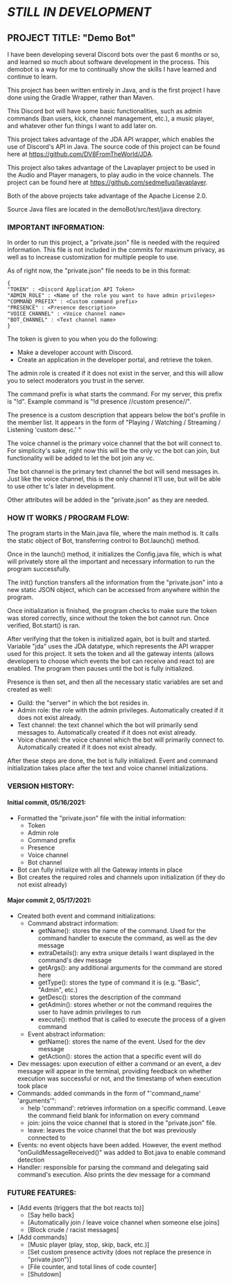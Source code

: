 # **_STILL IN DEVELOPMENT_**

## PROJECT TITLE: "Demo Bot"

I have been developing several Discord bots over the past 6 months or so, and learned so much about software development in the process. This demobot is a way for me to continually show the skills I have learned and continue to learn.
  
This project has been written entirely in Java, and is the first project I have done using the Gradle Wrapper, rather than Maven.

This Discord bot will have some basic functionalities, such as admin commands (ban users, kick, channel management, etc.), a music player, and whatever other fun things I want to add later on.
  
This project takes advantage of the JDA API wrapper, which enables the use of Discord's API in Java. The source code of this project can be found here at https://github.com/DV8FromTheWorld/JDA.
  
This project also takes advantage of the Lavaplayer project to be used in the Audio and Player managers, to play audio in the voice channels. The project can be found here at https://github.com/sedmelluq/lavaplayer.
  
Both of the above projects take advantage of the Apache License 2.0.

Source Java files are located in the demoBot/src/test/java directory.

### IMPORTANT INFORMATION:

In order to run this project, a "private.json" file is needed with the required information. This file is not included in the commits for maximum privacy, as well as to increase customization for multiple people to use.

As of right now, the "private.json" file needs to be in this format:

```
{
"TOKEN" : <Discord Application API Token>
"ADMIN_ROLE" : <Name of the role you want to have admin privileges>
"COMMAND_PREFIX" : <Custom command prefix>
"PRESENCE" : <Presence description>
"VOICE CHANNEL" : <Voice channel name>
"BOT_CHANNEL" : <Text channel name>
}
```

The token is given to you when you do the following:
- Make a developer account with Discord.
- Create an application in the developer portal, and retrieve the token. 

The admin role is created if it does not exist in the server, and this will allow you to select moderators you trust in the server.

The command prefix is what starts the command. For my server, this prefix is "!d". Example command is "!d presence //custom presence//".
  
The presence is a custom description that appears below the bot's profile in the member list. It appears in the form of "Playing / Watching / Streaming / Listening 'custom desc.' "
  
The voice channel is the primary voice channel that the bot will connect to. For simplicity's sake, right now this will be the only vc the bot can join, but functionality will be added to let the bot join any vc.
  
The bot channel is the primary text channel the bot will send messages in. Just like the voice channel, this is the only channel it'll use, but will be able to use other tc's later in development.
  
Other attributes will be added in the "private.json" as they are needed.
    
### HOW IT WORKS / PROGRAM FLOW:

The program starts in the Main.java file, where the main method is. It calls the static object of Bot, transferring control to Bot.launch() method.

Once in the launch() method, it initializes the Config.java file, which is what will privately store all the important and necessary information to run the program successfully.

The init() function transfers all the information from the "private.json" into a new static JSON object, which can be accessed from anywhere within the program.

Once initialization is finished, the program checks to make sure the token was stored correctly, since without the token the bot cannot run. Once verified, Bot.start() is ran.
 
After verifying that the token is initialized again, bot is built and started. Variable "jda" uses the JDA datatype, which represents the API wrapper used for this project. It sets the token and all the gateway intents (allows developers to choose which events the bot can receive and react to) are enabled. The program then pauses until the bot is fully initialized.

Presence is then set, and then all the necessary static variables are set and created as well:
- Guild: the "server" in which the bot resides in.
- Admin role: the role with the admin privileges. Automatically created if it does not exist already.
- Text channel: the text channel which the bot will primarily send messages to. Automatically created if it does not exist already.
- Voice channel: the voice channel which the bot will primarily connect to. Automatically created if it does not exist already.

After these steps are done, the bot is fully initialized. Event and command initialization takes place after the text and voice channel initializations.

### VERSION HISTORY:

#### Initial commit, 05/16/2021:
- Formatted the "private.json" file with the initial information:
  - Token
  - Admin role
  - Command prefix
  - Presence
  - Voice channel
  - Bot channel
- Bot can fully initialize with all the Gateway intents in place
- Bot creates the required roles and channels upon initialization (if they do not exist already)

#### Major commit 2, 05/17/2021:
- Created both event and command initializations:
  - Command abstract information:
    - getName(): stores the name of the command. Used for the command handler to execute the command, as well as the dev message
    - extraDetails(): any extra unique details I want displayed in the command's dev message
    - getArgs(): any additional arguments for the command are stored here
    - getType(): stores the type of command it is (e.g. "Basic", "Admin", etc.)
    - getDesc(): stores the description of the command
    - getAdmin(): stores whether or not the command requires the user to have admin privileges to run
    - execute(): method that is called to execute the process of a given command
  - Event abstract information:
    - getName(): stores the name of the event. Used for the dev message
    - getAction(): stores the action that a specific event will do
- Dev messages: upon execution of either a command or an event, a dev message will appear in the terminal, providing feedback on whether execution was successful or not, and the timestamp of when execution took place
- Commands: added commands in the form of "'command_name' 'arguments'":
  - help 'command': retrieves information on a specific command. Leave the command field blank for information on every command
  - join: joins the voice channel that is stored in the "private.json" file.
  - leave: leaves the voice channel that the bot was previously connected to
- Events: no event objects have been added. However, the event method "onGuildMessageReceived()" was added to Bot.java to enable command detection
- Handler: responsible for parsing the command and delegating said command's execution. Also prints the dev message for a command

### FUTURE FEATURES:
- [Add events (triggers that the bot reacts to)]
	- [Say hello back]
	- [Automatically join / leave voice channel when someone else joins] 
	- [Block crude / racist messages]
- [Add commands]
	- [Music player (play, stop, skip, back, etc.)]
	- [Set custom presence activity (does not replace the presence in "private.json")]
	- [File counter, and total lines of code counter]
	- [Shutdown]
